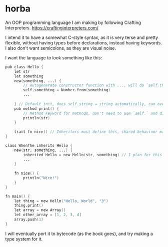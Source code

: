 # horba
An OOP programming language I am making by following Crafting Interpreters.
https://craftinginterpreters.com/

I intend it to have a somewhat C-style syntax, as it is very terse and pretty flexible, without having types before declarations, instead having keywords.
I also don't want semicolons, as they are visual noise. 

I want the language to look something like this:
```v
pub class Hello {
    let str
    let something
    new(something, ...) {
        // Autogenerate constructor function with ..., will do `self.thing = thing` automatically.
        self.something = Number.from(something)
        ...
        
    } // Default init, does self.string = string automatically, can override and put ... for autogeneration
    pub method print() {
        // Method keyword for methods, don't need to use `self.` and distinguished from functions.
        println(str)
    }
    
    trait fn nice() // Inheritors must define this, shared behaviour marker
}

class WhenThe inherits Hello {
    new(str, something, ...) {
        inherited Hello = new Hello(str, something) // I plan for this to be autogenerated too
        ...
    }
    
    fn nice() {
        println("Nice!")
    }
}

fn main() {
    let thing = new Hello("Hello, World", "3")
    thing.print()
    let array = new Array()
    let other_array = [1, 2, 3, 4]
    array.push(1)
}
```

I will eventually port it to bytecode (as the book goes), and try making a type system for it.
